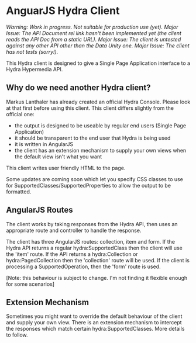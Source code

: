 AnguarJS Hydra Client
=====================

*Warning: Work in progress. Not suitable for production use (yet).*
*Major Issue: The API Document rel link hasn't been implemented yet (the client reads the API Doc from a static URL).*
*Major Issue: The client is untested against any other API other than the Data Unity one.*
*Major Issue: The client has not tests (sorry!).*

This Hydra client is designed to give a Single Page Application interface to a Hydra Hypermedia API.

Why do we need another Hydra client?
------------------------------------
Markus Lanthaler has already created an official Hydra Console. Please look at that first before using this client. This client differs slightly from the official one:

* the output is designed to be useable by regular end users (Single Page Application)
* it should be transparent to the end user that Hydra is being used
* it is written in AngularJS
* the client has an extension mechanism to supply your own views when the default view isn't what you want

This client writes user friendly HTML to the page.

Some updates are coming soon which let you specify CSS classes to use for SupportedClasses/SupportedProperties to allow the output to be formatted.

AngularJS Routes
----------------

The client works by taking responses from the Hydra API, then uses an appropriate route and controller to handle the response.

The client has three AngularJS routes: collection, item and form. If the Hydra API returns a regular hydra:SupportedClass then the client will use the 'item' route. If the API returns a hydra:Collection or hydra:PagedCollection then the 'collection' route will be used. If the client is processing a SupportedOperation, then the 'form' route is used.

[Note: this behaviour is subject to change. I'm not finding it flexible enough for some scenarios]


Extension Mechanism
-------------------
Sometimes you might want to override the default behaviour of the client and supply your own view. There is an extension mechanism to intercept the responses which match certain hydra:SupportedClasses. More details to follow.
